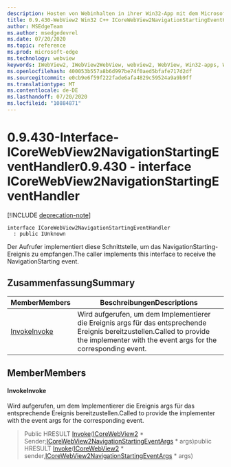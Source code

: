 ```yaml
---
description: Hosten von Webinhalten in ihrer Win32-App mit dem Microsoft Edge WebView2-Steuerelement
title: 0.9.430-WebView2 Win32 C++ ICoreWebView2NavigationStartingEventHandler
author: MSEdgeTeam
ms.author: msedgedevrel
ms.date: 07/20/2020
ms.topic: reference
ms.prod: microsoft-edge
ms.technology: webview
keywords: IWebView2, IWebView2WebView, webview2, WebView, Win32-apps, Win32, Edge, ICoreWebView2, ICoreWebView2Host, Browser-Steuerelement, Edge-HTML
ms.openlocfilehash: 400053b557a8b6d997be74f0aed5bfafe717d2df
ms.sourcegitcommit: e0cb9e6f59f222fade6afa4829c59524a9a9b9ff
ms.translationtype: MT
ms.contentlocale: de-DE
ms.lasthandoff: 07/20/2020
ms.locfileid: "10884871"
---
```

# <span data-ttu-id="7361e-104">0.9.430-Interface-ICoreWebView2NavigationStartingEventHandler</span><span class="sxs-lookup"><span data-stu-id="7361e-104">0.9.430 - interface ICoreWebView2NavigationStartingEventHandler</span></span> 

[!INCLUDE [deprecation-note](../../includes/deprecation-note.md)]

```
interface ICoreWebView2NavigationStartingEventHandler
  : public IUnknown
```

<span data-ttu-id="7361e-105">Der Aufrufer implementiert diese Schnittstelle, um das NavigationStarting-Ereignis zu empfangen.</span><span class="sxs-lookup"><span data-stu-id="7361e-105">The caller implements this interface to receive the NavigationStarting event.</span></span>

## <span data-ttu-id="7361e-106">Zusammenfassung</span><span class="sxs-lookup"><span data-stu-id="7361e-106">Summary</span></span>

 <span data-ttu-id="7361e-107">Member</span><span class="sxs-lookup"><span data-stu-id="7361e-107">Members</span></span>                        | <span data-ttu-id="7361e-108">Beschreibungen</span><span class="sxs-lookup"><span data-stu-id="7361e-108">Descriptions</span></span>
--------------------------------|---------------------------------------------
[<span data-ttu-id="7361e-109">Invoke</span><span class="sxs-lookup"><span data-stu-id="7361e-109">Invoke</span></span>](#invoke) | <span data-ttu-id="7361e-110">Wird aufgerufen, um dem Implementierer die Ereignis args für das entsprechende Ereignis bereitzustellen.</span><span class="sxs-lookup"><span data-stu-id="7361e-110">Called to provide the implementer with the event args for the corresponding event.</span></span>

## <span data-ttu-id="7361e-111">Member</span><span class="sxs-lookup"><span data-stu-id="7361e-111">Members</span></span>

#### <span data-ttu-id="7361e-112">Invoke</span><span class="sxs-lookup"><span data-stu-id="7361e-112">Invoke</span></span> 

<span data-ttu-id="7361e-113">Wird aufgerufen, um dem Implementierer die Ereignis args für das entsprechende Ereignis bereitzustellen.</span><span class="sxs-lookup"><span data-stu-id="7361e-113">Called to provide the implementer with the event args for the corresponding event.</span></span>

> <span data-ttu-id="7361e-114">Public HRESULT [Invoke](#invoke)([ICoreWebView2](ICoreWebView2.md) \* Sender;[ICoreWebView2NavigationStartingEventArgs](ICoreWebView2NavigationStartingEventArgs.md) \* args)</span><span class="sxs-lookup"><span data-stu-id="7361e-114">public HRESULT [Invoke](#invoke)([ICoreWebView2](ICoreWebView2.md) \* sender,[ICoreWebView2NavigationStartingEventArgs](ICoreWebView2NavigationStartingEventArgs.md) \* args)</span></span>

